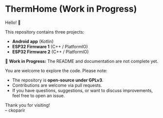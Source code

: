 # ThermHome (Work in Progress)

Hello! 👋

This repository contains three projects:

- **Android app** (Kotlin)
- **ESP32 Firmware 1** (C++ / PlatformIO)
- **ESP32 Firmware 2** (C++ / PlatformIO)

🚧 **Work in Progress:** The README and documentation are not complete yet.

You are welcome to explore the code. Please note:

- The repository is **open-source under GPLv3**.
- Contributions are welcome via pull requests.
- If you have questions, suggestions, or want to discuss improvements, feel free to open an issue.

Thank you for visiting!  
– ckoparir
